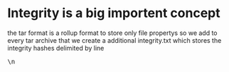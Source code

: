 # Integrity is a big importent concept
the tar format is a rollup format to store only file propertys 
so we add to every tar archive that we create a additional integrity.txt which 
stores the integrity hashes delimited by line <pre>\n</pre>
